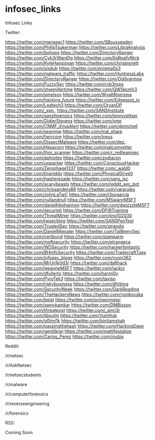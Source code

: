 # infosec_links
Infosec Links<p> 

Twitter:<p>
https://twitter.com/menasec1
https://twitter.com/SBousseaden
https://twitter.com/PhilipTsukerman
https://twitter.com/LibraAnalysis
https://twitter.com/bohops
https://twitter.com/DirectoryRanger
https://twitter.com/Cyb3rWard0g
https://twitter.com/ItsReallyNick
https://twitter.com/KyleHanslovan
https://twitter.com/chrisbisnett
https://twitter.com/sixdub
https://twitter.com/enigma0x3
https://twitter.com/malware_traffic
https://twitter.com/HuntressLabs
https://twitter.com/DirectoryRanger
https://twitter.com/Oddvarmoe
https://twitter.com/FuzzySec
https://twitter.com/cyb3rops
https://twitter.com/stvemillertime
https://twitter.com/QW5kcmV3
https://twitter.com/pmelson
https://twitter.com/WyattRoersma
https://twitter.com/hacking_future
https://twitter.com/Edgespot_io
https://twitter.com/Ledtech3
https://twitter.com/OryanDP
https://twitter.com/_xpn_
https://twitter.com/SANSInstitute
https://twitter.com/sansforensics
https://twitter.com/lennyzeltser
https://twitter.com/DidierStevens
https://twitter.com/xme
https://twitter.com/CNMF_VirusAlert
https://twitter.com/domchell
https://twitter.com/seanmw
https://twitter.com/mal_share
https://twitter.com/herrcore
https://twitter.com/jness
https://twitter.com/DissectMalware
https://twitter.com/dez_
https://twitter.com/Hexacorn
https://twitter.com/malcomvetter
https://twitter.com/thor_scanner
https://twitter.com/r_redteamsec
https://twitter.com/aptnotes
https://twitter.com/zodiacon
https://twitter.com/unpacker
https://twitter.com/ConsciousHacker
https://twitter.com/Zerophage1337
https://twitter.com/_wald0
https://twitter.com/tiraniddo
https://twitter.com/PhysicalDrive0
https://twitter.com/hasherezade
https://twitter.com/sans_isc
https://twitter.com/scarybeasts
https://twitter.com/reddit_sec_bot
https://twitter.com/chrissanders88
https://twitter.com/yararules
https://twitter.com/JohnLaTwC
https://twitter.com/j3ssgarcia
https://twitter.com/nullandnull
https://twitter.com/MSwannMSFT
https://twitter.com/danielhbohannon
https://twitter.com/dwizzzleMSFT
https://twitter.com/securinti
https://twitter.com/DFIRTraining
https://twitter.com/ThreatMiner
https://twitter.com/jinq102030
https://twitter.com/twsecblog
https://twitter.com/SANSPenTest
https://twitter.com/TrustedSec
https://twitter.com/strandjs
https://twitter.com/DanielMiessler
https://twitter.com/TalBeerySec
https://twitter.com/certbund
https://twitter.com/stamparm
https://twitter.com/msftsecurity
https://twitter.com/etrangeca
https://twitter.com/WDSecurity
https://twitter.com/hackerfantastic
https://twitter.com/BHinfoSecurity
https://twitter.com/TradecraftTues
https://twitter.com/infosec_blogs
https://twitter.com/room362
https://twitter.com/MrUn1k0d3r
https://twitter.com/dafthack
https://twitter.com/jepayneMSFT
https://twitter.com/jackcr
https://twitter.com/dfullerto
https://twitter.com/harmj0y
https://twitter.com/PyroTek3
https://twitter.com/taviso
https://twitter.com/riskybusiness
https://twitter.com/dfirblog
https://twitter.com/SecurityWeek
https://twitter.com/DarkReading
https://twitter.com/TheHackersNews
https://twitter.com/rootkovska
https://twitter.com/beist
https://twitter.com/ochsenmeier
https://twitter.com/samykamkar
https://twitter.com/DMBisson
https://twitter.com/threatpost
https://twitter.com/_sinn3r
https://twitter.com/jiboutin
https://twitter.com/VulnHub
https://twitter.com/g0tmi1k
https://twitter.com/binitamshah
https://twitter.com/passingthehash
https://twitter.com/HackingDave
https://twitter.com/gentilkiwi
https://twitter.com/mattifestation
https://twitter.com/Carlos_Perez
https://twitter.com/mubix
<p>
  
Reddit:<p>
/r/netsec<p>
/r/AskNetsec<p>
/r/netsecstudents<p>
/r/malware<p>
/r/computerforensics<p>
/r/reverseengineering<p>
/r/forensics

RSS:<p>
Coming Soon
